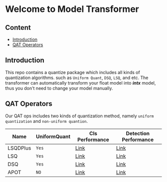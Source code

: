 # Welcome to Model Transformer

## Content
<!-- toc -->
- [Introduction](#introduction)
- [QAT Operators](#qat-operators)
<!-- tocstop -->

## Introduction

This repo contains a quantize package which includes all kinds of quantization algorithms. such as `Uniform Quant`, `DSQ`, `LSQ`, and etc. The transformer can automatically transform your float model into ***intx*** model, thus you don't need to change your model manually.
## QAT Operators

Our QAT ops includes two kinds of quantization method, namely `uniform quantization` and `non-uniform quantion`.

   Name     |  UniformQuant   | Cls Performance |  Detection Performance |
 -----------|-----------------|-----------------|------------------------|
LSQDPlus    | `Yes`           | [Link](https://git-core.megvii-inc.com/tanfeiyang/lowbit_classification_config/-/tree/tanfeiyang/dev2/LSQDPlus)    |[Link](https://git-core.megvii-inc.com/tanfeiyang/detection_configs/-/tree/tanfeiyang/dev/atss) |
LSQ         | `Yes`           | [Link]()    | [Link]() |
DSQ         | `Yes`           | [Link]()    | [Link]() |
APOT        | `NO`            | [Link]()    | [Link]() |